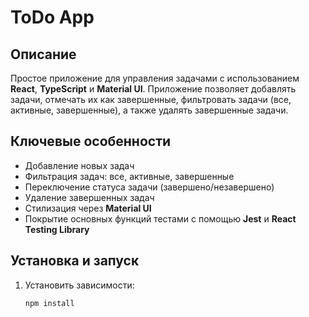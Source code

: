 # ToDo App

## Описание

Простое приложение для управления задачами с использованием **React**, **TypeScript** и **Material UI**. Приложение позволяет добавлять задачи, отмечать их как завершенные, фильтровать задачи (все, активные, завершенные), а также удалять завершенные задачи.

## Ключевые особенности

-   Добавление новых задач
-   Фильтрация задач: все, активные, завершенные
-   Переключение статуса задачи (завершено/незавершено)
-   Удаление завершенных задач
-   Стилизация через **Material UI**
-   Покрытие основных функций тестами с помощью **Jest** и **React Testing Library**

## Установка и запуск

1. Установить зависимости:
    ```bash
    npm install
    ```
